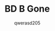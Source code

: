 ---
title: BD B Gone
author: qwerasd205
description:
  Completely (or partially) remove BD from your system.
github: https://github.com/qwerasd205/
download: https://github.com/qwerasd205/qwerasd205.github.io/blob/master/BDBGone.plugin.js
support: https://github.com/qwerasd205/qwerasd205.github.io/issues
tags:
images:
  - name: BD B Gone Preview
    image: https://i.imgur.com/hYAsqSl.png
layout: product
ghcommentid: 38
---